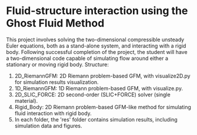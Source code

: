 # Fluid-structure interaction using the Ghost Fluid Method
This project involves solving the two-dimensional compressible unsteady Euler equations, both as a stand-alone system, and interacting with a rigid body. Following successful completion of the project, the student will have a two-dimensional code capable of simulating flow around either a stationary or moving rigid body.
Structure:
1. 2D_RiemannGFM: 2D Riemann problem-based GFM, with visualize2D.py for simulation results visualization.
2. 1D_RiemannGFM: 1D Riemann problem-based GFM, with visualize.py.
3. 2D_SLIC_FORCE: 2D second-order (SLIC+FORCE) solver (single material).
4. Rigid_Body: 2D Riemann problem-based GFM-like method for simulating fluid interaction with rigid body.
5. In each folder, the 'res' folder contains simulation results, including simulation data and figures.
